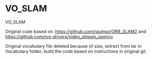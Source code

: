 # VO_SLAM
VO_SLAM

Original code based on: 
https://github.com/raulmur/ORB_SLAM2 and 
https://github.com/ros-drivers/video_stream_opencv

Original vocabulary file deleted because of size, extract from tar in Vocabulary folder, build the code based on instructions in original git. 
